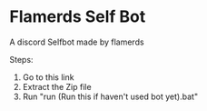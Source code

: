 # Flamerds Self Bot
A discord Selfbot made by flamerds

Steps:

1. Go to this link 
2. Extract the Zip file
3.  Run "run (Run this if haven't used bot yet).bat"
